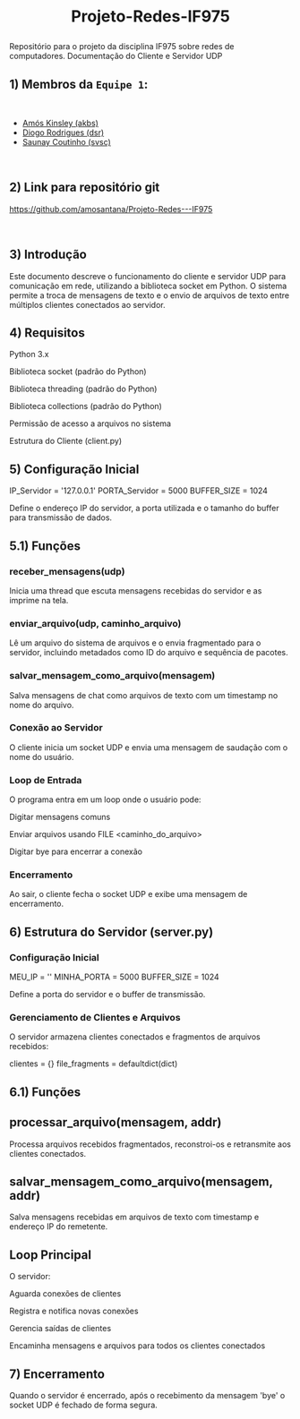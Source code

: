 # <p align="center">Projeto-Redes-IF975 </p>

Repositório para o projeto da disciplina IF975 sobre redes de computadores.
Documentação do Cliente e Servidor UDP

## 1) Membros da `Equipe 1`:
<br>


- [Amós Kinsley (akbs)](https://github.com/amosantana)
- [Diogo Rodrigues (dsr)](https://github.com/Monkius-Maximus)
- [Saunay Coutinho (svsc)](https://github.com/saunayc)


<br>


## 2) Link para repositório git
  
   https://github.com/amosantana/Projeto-Redes---IF975

<br>


## 3) Introdução

Este documento descreve o funcionamento do cliente e servidor UDP para comunicação em rede, utilizando a biblioteca socket em Python. O sistema permite a troca de mensagens de texto e o envio de arquivos de texto entre múltiplos clientes conectados ao servidor.

## 4) Requisitos

Python 3.x

Biblioteca socket (padrão do Python)

Biblioteca threading (padrão do Python)

Biblioteca collections (padrão do Python)

Permissão de acesso a arquivos no sistema

Estrutura do Cliente (client.py)

## 5) Configuração Inicial

IP_Servidor = '127.0.0.1'
PORTA_Servidor = 5000
BUFFER_SIZE = 1024

Define o endereço IP do servidor, a porta utilizada e o tamanho do buffer para transmissão de dados.

## 5.1) Funções

### receber_mensagens(udp)

Inicia uma thread que escuta mensagens recebidas do servidor e as imprime na tela.

### enviar_arquivo(udp, caminho_arquivo)

Lê um arquivo do sistema de arquivos e o envia fragmentado para o servidor, incluindo metadados como ID do arquivo e sequência de pacotes.

### salvar_mensagem_como_arquivo(mensagem)

Salva mensagens de chat como arquivos de texto com um timestamp no nome do arquivo.

### Conexão ao Servidor

O cliente inicia um socket UDP e envia uma mensagem de saudação com o nome do usuário.

### Loop de Entrada

O programa entra em um loop onde o usuário pode:

Digitar mensagens comuns

Enviar arquivos usando FILE <caminho_do_arquivo>

Digitar bye para encerrar a conexão

### Encerramento

Ao sair, o cliente fecha o socket UDP e exibe uma mensagem de encerramento.

## 6) Estrutura do Servidor (server.py)

### Configuração Inicial

MEU_IP = ''
MINHA_PORTA = 5000
BUFFER_SIZE = 1024

Define a porta do servidor e o buffer de transmissão.

### Gerenciamento de Clientes e Arquivos

O servidor armazena clientes conectados e fragmentos de arquivos recebidos:

clientes = {}
file_fragments = defaultdict(dict)

## 6.1) Funções

## processar_arquivo(mensagem, addr)

Processa arquivos recebidos fragmentados, reconstroi-os e retransmite aos clientes conectados.

## salvar_mensagem_como_arquivo(mensagem, addr)

Salva mensagens recebidas em arquivos de texto com timestamp e endereço IP do remetente.

## Loop Principal

O servidor:

Aguarda conexões de clientes

Registra e notifica novas conexões

Gerencia saídas de clientes

Encaminha mensagens e arquivos para todos os clientes conectados

## 7) Encerramento

Quando o servidor é encerrado, após o recebimento da mensagem 'bye' o socket UDP é fechado de forma segura.